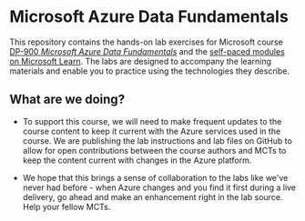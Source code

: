 # Microsoft Azure Data Fundamentals

This repository contains the hands-on lab exercises for Microsoft course [DP-900 *Microsoft Azure Data Fundamentals*](https://docs.microsoft.com/en-us/learn/certifications/courses/dp-900t00) and the [self-paced modules on Microsoft Learn](https://docs.microsoft.com/en-us/users/23110622/collections/0kjyh8rn5gdrjj/). The labs are designed to accompany the learning materials and enable you to practice using the technologies they describe. 

## What are we doing?

- To support this course, we will need to make frequent updates to the course content to keep it current with the Azure services used in the course.  We are publishing the lab instructions and lab files on GitHub to allow for open contributions between the course authors and MCTs to keep the content current with changes in the Azure platform.

- We hope that this brings a sense of collaboration to the labs like we've never had before - when Azure changes and you find it first during a live delivery, go ahead and make an enhancement right in the lab source.  Help your fellow MCTs.

